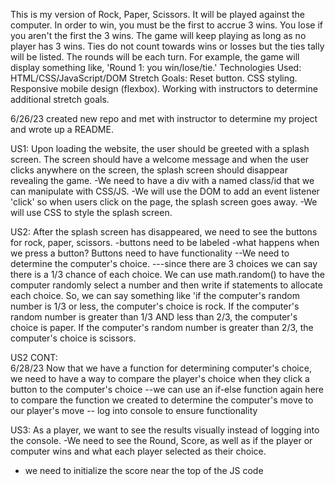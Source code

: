 This is my version of Rock, Paper, Scissors. It will be played against the computer. In order to win, you must be the first to accrue 3 wins. You lose if you aren't the first the 3 wins. The game will keep playing as long as no player has 3 wins. Ties do not count towards wins or losses but the ties tally will be listed. The rounds will be each turn. For example, the game will display something like, 'Round 1: you win/lose/tie.'
Technologies Used: HTML/CSS/JavaScript/DOM
Stretch Goals: Reset button. CSS styling. Responsive mobile design (flexbox). Working with instructors to determine additional stretch goals.

6/26/23 created new repo and met with instructor to determine my project and wrote up a README.

US1: Upon loading the website, the user should be greeted with a splash screen. The screen should have a welcome message and when the user clicks anywhere on the screen, the splash screen should disappear revealing the game.
  -We need to have a div with a named class/id that we can manipulate with CSS/JS.
  -We will use the DOM to add an event listener 'click' so when users click on the page, the splash screen goes away.
  -We will use CSS to style the splash screen.

US2: After the splash screen has disappeared, we need to see the buttons for rock, paper, scissors. 
  -buttons need to be labeled 
  -what happens when we press a button? Buttons need to have functionality
    --We need to determine the computer's choice.
      ---since there are 3 choices we can say there is a 1/3 chance of each choice. We can use math.random() to have the computer randomly select a number and then write if statements to allocate each choice. So, we can say something like 'if the computer's random number is 1/3 or less, the computer's choice is rock. If the computer's random number is greater than 1/3 AND less than 2/3, the computer's choice is paper. If the computer's random number is greater than 2/3, the computer's choice is scissors.
    
US2 CONT:    
    6/28/23
    Now that we have a function for determining computer's choice, we need to have a way to compare the player's choice when they click a button to the computer's choice
      --we can use an if-else function again here to compare the function we created to determine the computer's move to our player's move
      -- log into console to ensure functionality

US3: As a player, we want to see the results visually instead of logging into the console.
  -We need to see the Round, Score, as well as if the player or computer wins and what each player selected as their choice.
  - we need to initialize the score near the top of the JS code